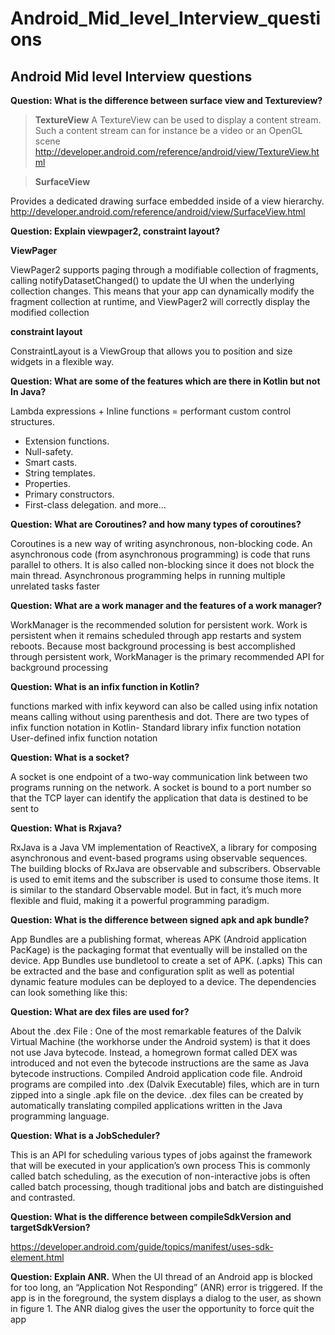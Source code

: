 # Android_Mid_level_Interview_questions
## Android Mid level Interview questions


**Question: What is the difference between surface view and Textureview?**

>**TextureView**
A TextureView can be used to display a content stream. Such a content stream can for instance be a video or an OpenGL scene
http://developer.android.com/reference/android/view/TextureView.html

>**SurfaceView**


Provides a dedicated drawing surface embedded inside of a view hierarchy.
http://developer.android.com/reference/android/view/SurfaceView.html

**Question: Explain viewpager2, constraint layout?**

**ViewPager**


ViewPager2 supports paging through a modifiable collection of fragments, calling notifyDatasetChanged() to update the UI when the underlying collection changes. This means that your app can dynamically modify the fragment collection at runtime, and ViewPager2 will correctly display the modified collection


**constraint layout**

ConstraintLayout is a ViewGroup that allows you to position and size widgets in a flexible way.

**Question: What are some of the features which are there in Kotlin but not In Java?**


Lambda expressions + Inline functions = performant custom control structures.

- Extension functions.
- Null-safety.
- Smart casts.
- String templates.
- Properties.
- Primary constructors.
- First-class delegation. and more…

**Question: What are Coroutines? and how many types of coroutines?**

Coroutines is a new way of writing asynchronous, non-blocking code. An asynchronous code (from asynchronous programming) is code that runs parallel to others. It is also called non-blocking since it does not block the main thread. Asynchronous programming helps in running multiple unrelated tasks faster

**Question: What are a work manager and the features of a work manager?**

WorkManager is the recommended solution for persistent work. Work is persistent when it remains scheduled through app restarts and system reboots. Because most background processing is best accomplished through persistent work, WorkManager is the primary recommended API for background processing

**Question: What is an infix function in Kotlin?**

functions marked with infix keyword can also be called using infix notation means calling without using parenthesis and dot.
There are two types of infix function notation in Kotlin-
Standard library infix function notation
User-defined infix function notation

**Question: What is a socket?**

A socket is one endpoint of a two-way communication link between two programs running on the network. A socket is bound to a port number so that the TCP layer can identify the application that data is destined to be sent to

**Question: What is Rxjava?**

RxJava is a Java VM implementation of ReactiveX, a library for composing asynchronous and event-based programs using observable sequences.
The building blocks of RxJava are observable and subscribers. Observable is used to emit items and the subscriber is used to consume those items. It is similar to the standard Observable model. But in fact, it’s much more flexible and fluid, making it a powerful programming paradigm.

**Question: What is the difference between signed apk and apk bundle?**

App Bundles are a publishing format,
whereas APK (Android application PacKage) is the packaging format that eventually will be installed on the device.
App Bundles use bundletool to create a set of APK. (.apks) This can be extracted and the base and configuration split as well as potential dynamic feature modules can be deployed to a device.
The dependencies can look something like this:


**Question: What are dex files are used for?**

About the .dex File :
One of the most remarkable features of the Dalvik Virtual Machine (the workhorse under the Android system) is that it does not use Java bytecode. Instead, a homegrown format called DEX was introduced and not even the bytecode instructions are the same as Java bytecode instructions.
Compiled Android application code file.
Android programs are compiled into .dex (Dalvik Executable) files, which are in turn zipped into a single .apk file on the device. .dex files can be created by automatically translating compiled applications written in the Java programming language.

**Question: What is a JobScheduler?**

This is an API for scheduling various types of jobs against the framework that will be executed in your application’s own process
This is commonly called batch scheduling, as the execution of non-interactive jobs is often called batch processing, though traditional jobs and batch are distinguished and contrasted.


**Question: What is the difference between compileSdkVersion and targetSdkVersion?**

https://developer.android.com/guide/topics/manifest/uses-sdk-element.html

**Question: Explain ANR.**
When the UI thread of an Android app is blocked for too long, an “Application Not Responding” (ANR) error is triggered. If the app is in the foreground, the system displays a dialog to the user, as shown in figure 1. The ANR dialog gives the user the opportunity to force quit the app


